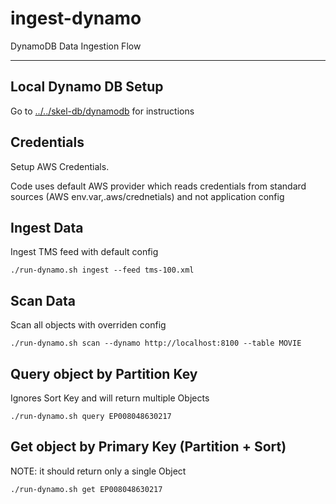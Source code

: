 # ingest-dynamo

DynamoDB Data Ingestion Flow

----

## Local Dynamo DB Setup

Go to [../../skel-db/dynamodb](../../skel-db/dynamodb) for instructions

## Credentials

Setup AWS Credentials. 

Code uses default AWS provider which reads credentials from standard sources (AWS env.var,.aws/crednetials) and not application config

## Ingest Data

Ingest TMS feed with default config

```
./run-dynamo.sh ingest --feed tms-100.xml
```

## Scan Data

Scan all objects with overriden config

```
./run-dynamo.sh scan --dynamo http://localhost:8100 --table MOVIE
```

## Query object by Partition Key 

Ignores Sort Key and will return multiple Objects

```
./run-dynamo.sh query EP008048630217
```

## Get object by Primary Key (Partition + Sort)

NOTE: it should return only a single Object

```
./run-dynamo.sh get EP008048630217
```
